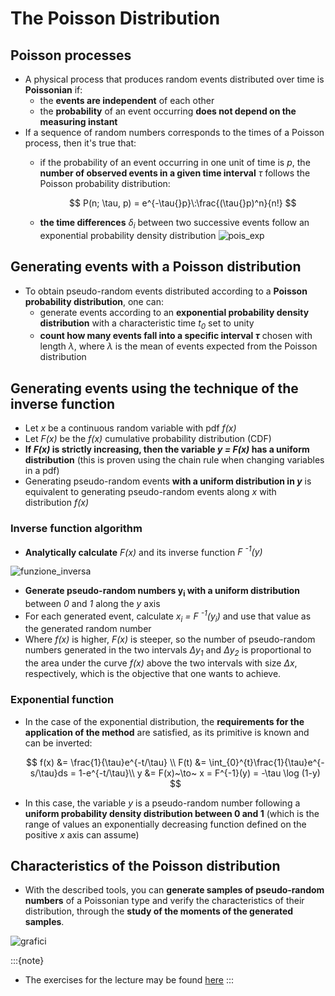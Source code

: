 # The Poisson Distribution

## Poisson processes

  * A physical process that produces random events distributed over time
    is **Poissonian** if:
      * the **events are independent** of each other
      * the **probability** of an event occurring **does not depend on the measuring instant**
  * If a sequence of random numbers corresponds to the times of a Poisson process,
    then it's true that:
      * if the probability of an event occurring in one unit of time is *p*,
        the **number of observed events in a given time interval** *&tau;*
        follows the Poisson probability distribution:

        $$
        P(n; \tau, p) = e^{-\tau{}p}\:\frac{(\tau{}p)^n}{n!}
        $$

        <!-- ![pois_exp](../../figs/poisson.png) -->
      * **the time differences** *&delta;<sub>i</sub>* between two successive events follow
        an exponential probability density distribution
        ![pois_exp](../../figs/pois_exp.png)


## Generating events with a Poisson distribution

  * To obtain pseudo-random events distributed according to a **Poisson probability distribution**,
    one can:
    * generate events according to an **exponential probability density distribution**
      with a characteristic time *t<sub>0</sub>* set to unity
    * **count how many events fall into a specific interval $\tau$**
      chosen with length $\lambda$,
      where $\lambda$ is the mean of events expected from the Poisson distribution

## Generating events using the technique of the inverse function

  * Let *x* be a continuous random variable with pdf *f(x)*
  * Let *F(x)* be the *f(x)* cumulative probability distribution (CDF)
  * **If *F(x)* is strictly increasing, then the variable *y = F(x)* has a uniform distribution**
    (this is proven using the chain rule when changing variables in a pdf)
  * Generating pseudo-random events **with a uniform distribution in *y***
    is equivalent to generating pseudo-random events along *x* with distribution *f(x)*

### Inverse function algorithm

  * **Analytically calculate** *F(x)* and its inverse function *F <sup>-1</sup>(y)*

![funzione_inversa](../../figs/funzione_inversa.png)

  * **Generate pseudo-random numbers y<sub>i</sub> with a uniform distribution** between *0* and *1* along the *y* axis
  * For each generated event, calculate *x<sub>i</sub> = F <sup>-1</sup>(y<sub>i</sub>)*
    and use that value as the generated random number
  * Where *f(x)* is higher, *F(x)* is steeper,
    so the number of pseudo-random numbers generated in the two intervals
    *&Delta;y<sub>1<sub>* and *&Delta;y<sub>2<sub>*
    is proportional to the area under the curve *f(x)*
    above the two intervals with size *&Delta;x*, respectively,
    which is the objective that one wants to achieve.

### Exponential function

  * In the case of the exponential distribution, the **requirements for the application of the method** are satisfied,
    as its primitive is known and can be inverted:

    $$
    f(x) &= \frac{1}{\tau}e^{-t/\tau} \\
    F(t) &= \int_{0}^{t}\frac{1}{\tau}e^{-s/\tau}ds = 1-e^{-t/\tau}\\
    y &= F(x)~\to~ x = F^{-1}(y) = -\tau \log (1-y)
    $$

<!-- ![funzione_inversa_exp](../../figs/funzione_inversa_exp.png) -->

  * In this case, the variable *y* is a pseudo-random number
    following a **uniform probability density distribution between 0 and 1**
    (which is the range of values an exponentially decreasing function 
     defined on the positive *x* axis can assume)

## Characteristics of the Poisson distribution

  * With the described tools, you can **generate samples of pseudo-random numbers**
    of a Poissonian type and verify the characteristics of their distribution,
    through the **study of the moments of the generated samples**.

![grafici](../../figs/grafici.png)

:::{note}
  * The exercises for the lecture may be found [here](EXERCISES.md)
:::
